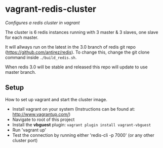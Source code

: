 vagrant-redis-cluster
=====================

*Configures a redis cluster in vagrant*

The cluster is 6 redis instances running with 3 master & 3 slaves, one slave for each master.

It will allways run on the latest in the 3.0 branch of redis git repo (https://github.com/antirez/redis). To change this, change the git clone command inside `./build_redis.sh`.

When redis 3.0 will be stable and released this repo will update to use master branch.

## Setup
How to set up vagrant and start the cluster image.

* Install vagrant on your system (Instructions can be found at: http://www.vagrantup.com/)
* Navigate to root of this project
* Install the **vbguest** plugin: `vagrant plugin install vagrant-vbguest`
* Run 'vagrant up'
* Test the connection by running either 'redis-cli -p 7000' (or any other cluster port)
